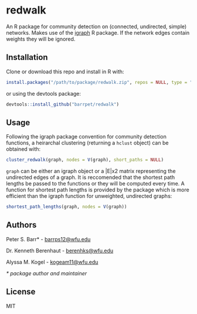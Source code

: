 # redwalk

An R package for community detection on (connected, undirected, simple)
networks. Makes use of the
[igraph](https://cran.r-project.org/web/packages/igraph/index.html) R package.
If the network edges contain weights they will be ignored.

## Installation

Clone or download this repo and install in R with:
```R
install.packages("/path/to/package/redwalk.zip", repos = NULL, type = "source")
```
or using the devtools package:
```R
devtools::install_github("barrpet/redwalk")
```

## Usage

Following the igraph package convention for community detection functions, a
heirarchal clustering (returning a `hclust` object) can be obtained with:
```R
cluster_redwalk(graph, nodes = V(graph), short_paths = NULL)
```
`graph` can be either an igraph object or a |E|x2 matrix representing the
undirected edges of a graph. It is reccomended that the shortest path lengths be
passed to the functions or they will be computed every time. A function for
shortest path lengths is provided by the package which is more efficient than
the igraph function for unweighted, undirected graphs:
```R
shortest_path_lengths(graph, nodes = V(graph))
```

## Authors

Peter S. Barr* - <barrps12@wfu.edu>

Dr. Kenneth Berenhaut - <berenhks@wfu.edu>

Alyssa M. Kogel - <kogeam11@wfu.edu>

_* package author and maintainer_

## License

MIT
